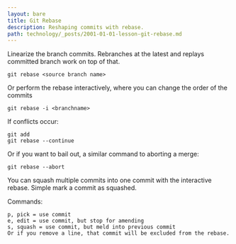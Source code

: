 ```yaml
---
layout: bare
title: Git Rebase
description: Reshaping commits with rebase.
path: technology/_posts/2001-01-01-lesson-git-rebase.md
---
```


Linearize the branch commits. Rebranches at the latest <source branch name> and replays committed branch work on top of that.

    git rebase <source branch name>

Or perform the rebase interactively, where you can change the order of the commits

    git rebase -i <branchname>
    
If conflicts occur:

    git add
    git rebase --continue
    
Or if you want to bail out, a similar command to aborting a merge:

    git rebase --abort
    
You can squash multiple commits into one commit with the interactive rebase. Simple mark a commit as squashed.

Commands:

    p, pick = use commit
    e, edit = use commit, but stop for amending
    s, squash = use commit, but meld into previous commit
    Or if you remove a line, that commit will be excluded from the rebase.

